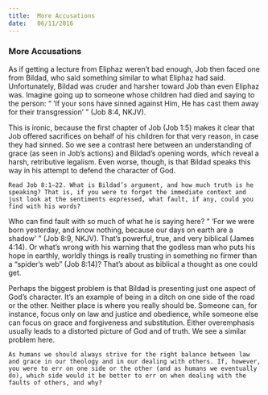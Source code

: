 ```yaml
---
title:  More Accusations
date:   06/11/2016
---
```


### More Accusations

As if getting a lecture from Eliphaz weren’t bad enough, Job then faced one from Bildad, who said something similar to what Eliphaz had said. Unfortunately, Bildad was cruder and harsher toward Job than even Eliphaz was. Imagine going up to someone whose children had died and saying to the person: “ ‘If your sons have sinned against Him, He has cast them away for their transgression’ ” (Job 8:4, NKJV).

This is ironic, because the first chapter of Job (Job 1:5) makes it clear that Job offered sacrifices on behalf of his children for that very reason, in case they had sinned. So we see a contrast here between an understanding of grace (as seen in Job’s actions) and Bildad’s opening words, which reveal a harsh, retributive legalism. Even worse, though, is that Bildad speaks this way in his attempt to defend the character of God.

`Read Job 8:1–22. What is Bildad’s argument, and how much truth is he speaking? That is, if you were to forget the immediate context and just look at the sentiments expressed, what fault, if any, could you find with his words?`

Who can find fault with so much of what he is saying here? “ ‘For we were born yesterday, and know nothing, because our days on earth are a shadow’ ” (Job 8:9, NKJV). That’s powerful, true, and very biblical (James 4:14). Or what’s wrong with his warning that the godless man who puts his hope in earthly, worldly things is really trusting in something no firmer than a “spider’s web” (Job 8:14)? That’s about as biblical a thought as one could get.

Perhaps the biggest problem is that Bildad is presenting just one aspect of God’s character. It’s an example of being in a ditch on one side of the road or the other. Neither place is where you really should be. Someone can, for instance, focus only on law and justice and obedience, while someone else can focus on grace and forgiveness and substitution. Either overemphasis usually leads to a distorted picture of God and of truth. We see a similar problem here.

`As humans we should always strive for the right balance between law and grace in our theology and in our dealing with others. If, however, you were to err on one side or the other (and as humans we eventually do), which side would it be better to err on when dealing with the faults of others, and why?`